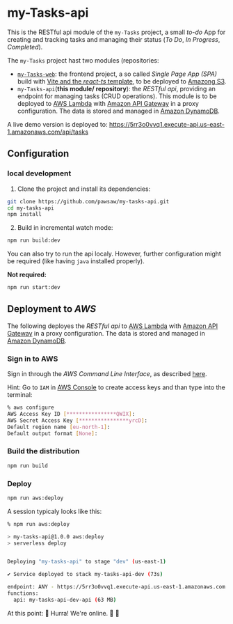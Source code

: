 # my-Tasks-api

This is the RESTful api module of the `my-Tasks` project, a small _to-do_ App for creating and tracking tasks and managing their status (_To Do_, _In Progress_, _Completed_).

The `my-Tasks` project hast two modules (repositories:

- [`my-Tasks-web`](https://github.com/pawsaw/my-tasks-web): the frontend project, a so called _Single Page App (SPA)_ build with [Vite and the _react-ts_ template](https://vite.dev/guide/#scaffolding-your-first-vite-project), to be deployed to [Amazong S3](https://docs.aws.amazon.com/AmazonS3/latest/userguide/WebsiteHosting.html).
- `my-Tasks-api`(**this module/ repository**): the _RESTful api_, providing an endpoint for managing tasks (CRUD operations). This module is to be deployed to [AWS Lambda](https://aws.amazon.com/lambda/) with [Amazon API Gateway](https://aws.amazon.com/api-gateway/) in a proxy configuration. The data is stored and managed in [Amazon DynamoDB](https://aws.amazon.com/dynamodb/).

A live demo version is deployed to: https://5rr3o0vvq1.execute-api.us-east-1.amazonaws.com/api/tasks

## Configuration

### local development

1. Clone the project and install its dependencies:

```sh
git clone https://github.com/pawsaw/my-tasks-api.git
cd my-tasks-api
npm install
```

2. Build in incremental watch mode:

```sh
npm run build:dev
```

You can also try to run the api localy. However, further configuration might be required (like having `java` installed properly).

**Not required:**

```sh
npm run start:dev
```

## Deployment to _AWS_

The following deployes the _RESTful api_ to [AWS Lambda](https://aws.amazon.com/lambda/) with [Amazon API Gateway](https://aws.amazon.com/api-gateway/) in a proxy configuration. The data is stored and managed in [Amazon DynamoDB](https://aws.amazon.com/dynamodb/).

### Sign in to AWS

Sign in through the _AWS Command Line Interface_, as described [here](https://docs.aws.amazon.com/signin/latest/userguide/command-line-sign-in.html).

Hint:
Go to `IAM` in [AWS Console](https://eu-north-1.signin.aws.amazon.com/) to create access keys and than type into the terminal:

```sh
% aws configure
AWS Access Key ID [****************QWIX]:
AWS Secret Access Key [****************yrcD]:
Default region name [eu-north-1]:
Default output format [None]:
```

### Build the distribution

```sh
npm run build
```

### Deploy

```sh
npm run aws:deploy
```

A session typicaly looks like this:

```sh
% npm run aws:deploy

> my-tasks-api@1.0.0 aws:deploy
> serverless deploy


Deploying "my-tasks-api" to stage "dev" (us-east-1)

✔ Service deployed to stack my-tasks-api-dev (73s)

endpoint: ANY - https://5rr3o0vvq1.execute-api.us-east-1.amazonaws.com
functions:
  api: my-tasks-api-dev-api (63 MB)
```

At this point: 🚀 Hurra! We're online. 🎉 🥳
